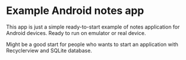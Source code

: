 # Example Android notes app

This app is just a simple ready-to-start example of notes application for Android devices. Ready to run on emulator or real device.

Might be a good start for people who wants to start an application with Recyclerview and SQLite database.